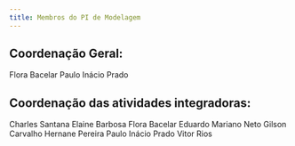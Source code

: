 ```yaml
---
title: Membros do PI de Modelagem
---
```


## Coordenação Geral:
Flora Bacelar
Paulo Inácio Prado

## Coordenação das atividades integradoras:
Charles Santana
Elaine Barbosa
Flora Bacelar
Eduardo Mariano Neto
Gilson Carvalho
Hernane Pereira
Paulo Inácio Prado
Vitor Rios
